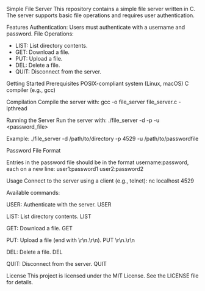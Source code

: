 Simple File Server
This repository contains a simple file server written in C. The server supports basic file operations and requires user authentication.

Features
Authentication: Users must authenticate with a username and password.
File Operations:
- LIST: List directory contents.
- GET: Download a file.
- PUT: Upload a file.
- DEL: Delete a file.
- QUIT: Disconnect from the server.


Getting Started
Prerequisites
POSIX-compliant system (Linux, macOS)
C compiler (e.g., gcc)


Compilation
Compile the server with:
gcc -o file_server file_server.c -lpthread


Running the Server
Run the server with:
./file_server -d <directory> -p <port> -u <password_file>


Example:
./file_server -d /path/to/directory -p 4529 -u /path/to/passwordfile


Password File Format

Entries in the password file should be in the format username:password, each on a new line:
user1:password1
user2:password2


Usage
Connect to the server using a client (e.g., telnet):
nc localhost 4529


Available commands:

USER: Authenticate with the server.
USER <username> <password>


LIST: List directory contents.
LIST



GET: Download a file.
GET <filename>


PUT: Upload a file (end with \r\n.\r\n).
PUT <filename>
<file content>
\r\n.\r\n


DEL: Delete a file.
DEL <filename>


QUIT: Disconnect from the server.
QUIT


License
This project is licensed under the MIT License. See the LICENSE file for details.
